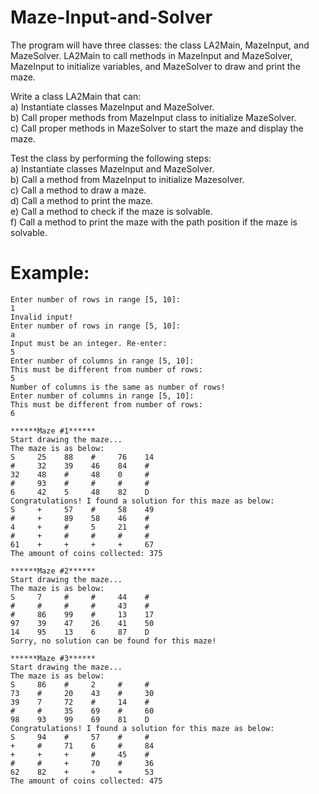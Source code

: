 # Maze-Input-and-Solver
The program will have three classes: the class LA2Main, MazeInput, and MazeSolver. LA2Main to call methods in MazeInput and MazeSolver, MazeInput to initialize variables, and MazeSolver to draw and print the maze.

Write a class LA2Main that can:\
a) Instantiate classes MazeInput and MazeSolver.\
b) Call proper methods from MazeInput class to initialize MazeSolver.\
c) Call proper methods in MazeSolver to start the maze and display the maze.

Test the class by performing the following steps:\
a) Instantiate classes MazeInput and MazeSolver.\
b) Call a method from MazeInput to initialize Mazesolver.\
c) Call a method to draw a maze.\
d) Call a method to print the maze.\
e) Call a method to check if the maze is solvable.\
f) Call a method to print the maze with the path position if the maze is solvable.


# Example:
```
Enter number of rows in range [5, 10]:
1
Invalid input!
Enter number of rows in range [5, 10]:
a
Input must be an integer. Re-enter:
5
Enter number of columns in range [5, 10]:
This must be different from number of rows:
5
Number of columns is the same as number of rows!
Enter number of columns in range [5, 10]:
This must be different from number of rows:
6

******Maze #1******
Start drawing the maze...
The maze is as below:
S     25    88    #     76    14 
#     32    39    46    84    #
32    48    #     48    0     #
#     93    #     #     #     #
6     42    5     48    82    D
Congratulations! I found a solution for this maze as below:
S     +     57    #     58    49
#     +     89    58    46    #
4     +     #     5     21    #
#     +     #     #     #     #
61    +     +     +     +     67
The amount of coins collected: 375

******Maze #2******
Start drawing the maze...
The maze is as below:
S     7     #     #     44    #
#     #     #     #     43    #
#     86    99    #     13    17
97    39    47    26    41    50
14    95    13    6     87    D
Sorry, no solution can be found for this maze!

******Maze #3******
Start drawing the maze...
The maze is as below:
S     86    #     2     #     #
73    #     20    43    #     30
39    7     72    #     14    #
#     #     35    69    #     60
98    93    99    69    81    D
Congratulations! I found a solution for this maze as below:
S     94    #     57    #     #
+     #     71    6     #     84
+     +     +     #     45    #
#     #     +     70    #     36
62    82    +     +     +     53
The amount of coins collected: 475
```

